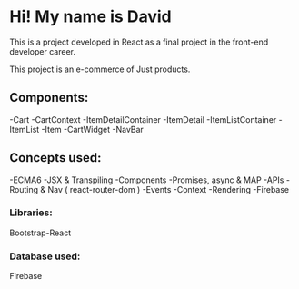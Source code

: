 # Hi! My name is David

This is a project developed in React as a final project in the front-end developer career.

This project is an e-commerce of Just products.

## Components:
-Cart
-CartContext
-ItemDetailContainer
-ItemDetail
-ItemListContainer
-ItemList
-Item
-CartWidget
-NavBar

## Concepts used:
-ECMA6
-JSX & Transpiling
-Components
-Promises, async & MAP
-APIs
-Routing & Nav ( react-router-dom )
-Events
-Context
-Rendering
-Firebase

### Libraries: 
Bootstrap-React

### Database used: 
Firebase
